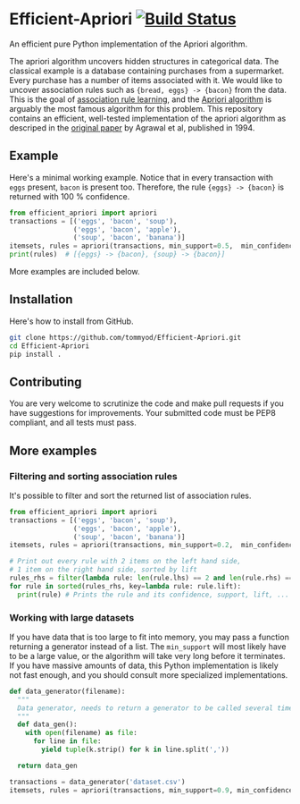 # Efficient-Apriori [![Build Status](https://travis-ci.com/tommyod/Efficient-Apriori.svg?branch=master)](https://travis-ci.com/tommyod/Efficient-Apriori)

An efficient pure Python implementation of the Apriori algorithm.

The apriori algorithm uncovers hidden structures in categorical data.
The classical example is a database containing purchases from a supermarket.
Every purchase has a number of items associated with it.
We would like to uncover association rules such as `{bread, eggs} -> {bacon}` from the data.
This is the goal of [association rule learning](https://en.wikipedia.org/wiki/Association_rule_learning), and the [Apriori algorithm](https://en.wikipedia.org/wiki/Apriori_algorithm) is arguably the most famous algorithm for this problem.
This repository contains an efficient, well-tested implementation of the apriori algorithm as descriped in the [original paper](https://www.macs.hw.ac.uk/~dwcorne/Teaching/agrawal94fast.pdf) by Agrawal et al, published in 1994.

## Example

Here's a minimal working example.
Notice that in every transaction with `eggs` present, `bacon` is present too.
Therefore, the rule `{eggs} -> {bacon}` is returned with 100 % confidence.

```python
from efficient_apriori import apriori
transactions = [('eggs', 'bacon', 'soup'),
                ('eggs', 'bacon', 'apple'),
                ('soup', 'bacon', 'banana')]
itemsets, rules = apriori(transactions, min_support=0.5,  min_confidence=1)
print(rules)  # [{eggs} -> {bacon}, {soup} -> {bacon}]
```
More examples are included below.

## Installation

Here's how to install from GitHub.

```bash
git clone https://github.com/tommyod/Efficient-Apriori.git
cd Efficient-Apriori
pip install .
```

## Contributing

You are very welcome to scrutinize the code and make pull requests if you have suggestions for improvements.
Your submitted code must be PEP8 compliant, and all tests must pass.

## More examples

### Filtering and sorting association rules

It's possible to filter and sort the returned list of association rules.

```python
from efficient_apriori import apriori
transactions = [('eggs', 'bacon', 'soup'),
                ('eggs', 'bacon', 'apple'),
                ('soup', 'bacon', 'banana')]
itemsets, rules = apriori(transactions, min_support=0.2,  min_confidence=1)

# Print out every rule with 2 items on the left hand side,
# 1 item on the right hand side, sorted by lift
rules_rhs = filter(lambda rule: len(rule.lhs) == 2 and len(rule.rhs) == 1, rules)
for rule in sorted(rules_rhs, key=lambda rule: rule.lift):
  print(rule) # Prints the rule and its confidence, support, lift, ...
```

### Working with large datasets

If you have data that is too large to fit into memory, you may pass a function returning a generator instead of a list.
The `min_support` will most likely have to be a large value, or the algorithm will take very long before it terminates.
If you have massive amounts of data, this Python implementation is likely not fast enough, and you should consult more specialized implementations.

```python
def data_generator(filename):
  """
  Data generator, needs to return a generator to be called several times.
  """
  def data_gen():
    with open(filename) as file:
      for line in file:
        yield tuple(k.strip() for k in line.split(','))      

  return data_gen

transactions = data_generator('dataset.csv')
itemsets, rules = apriori(transactions, min_support=0.9, min_confidence=0.6)
```
